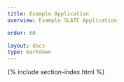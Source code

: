 ```yaml
---
title: Example Application
overview: Example SLATE Application

order: 60

layout: docs
type: markdown
---
```


{% include section-index.html %}
